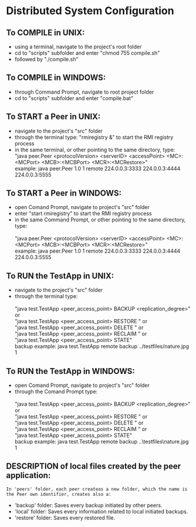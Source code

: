 # Distributed System Configuration #

## To COMPILE in UNIX: ##

 * using a terminal, navigate to the project's root folder
 * cd to "scripts" subfolder and enter "chmod 755 compile.sh"	
 * followed by "./compile.sh"

## To COMPILE in WINDOWS: ##

 * through Command Prompt, navigate to root project folder
 * cd to "scripts" subfolder and enter "compile.bat"	

## To START a Peer in UNIX: ##

 * navigate to the project's "src" folder
 * through the terminal type: "rmiregistry &" to start the RMI registry process
 * in the same terminal, or other pointing to the same directory, type:	
		<br/>"java peer.Peer \<protocolVersion> \<serverID> \<accessPoint> \<MC>:\<MCPort> \<MCB>:\<MCBPort> \<MCR>:\<MCRestore>"
	<br/>example: java peer.Peer 1.0 1 remote 224.0.0.3:3333 224.0.0.3:4444 224.0.0.3:5555

## To START a Peer in WINDOWS: ##

 * open Comand Prompt, navigate to project's "src" folder
 * enter "start rmiregistry" to start the RMI registry process
 * in the same Command Prompt, or other pointing to the same directory, type:	
		<br/>"java peer.Peer \<protocolVersion> \<serverID> \<accessPoint> \<MC>:\<MCPort> \<MCB>:\<MCBPort> \<MCR>:\<MCRestore>"
	<br/>example: java peer.Peer 1.0 1 remote 224.0.0.3:3333 224.0.0.3:4444 224.0.0.3:5555

## To RUN the TestApp in UNIX: ##

 * navigate to the project's "src" folder
 * through the terminal type:<br/>
		<br/>"java test.TestApp <peer_access_point> BACKUP <filepath> <replication_degree>" or
		<br/>"java test.TestApp <peer_access_point> RESTORE <filepath>" or
		<br/>"java test.TestApp <peer_access_point> DELETE <filepath>" or
		<br/>"java test.TestApp <peer_access_point> RECLAIM <space>" or
		<br/>"java test.TestApp <peer_access_point> STATE" 
	<br/>backup example: java test.TestApp remote backup ../testfiles/nature.jpg 1
    
## To RUN the TestApp in WINDOWS: ##

 * open Comand Prompt, navigate to project's "src" folder
 * through the Comand Prompt type:<br/>
		<br/>"java test.TestApp <peer_access_point> BACKUP <filepath> <replication_degree>" or
		<br/>"java test.TestApp <peer_access_point> RESTORE <filepath>" or
		<br/>"java test.TestApp <peer_access_point> DELETE <filepath>" or
		<br/>"java test.TestApp <peer_access_point> RECLAIM <space>" or
		<br/>"java test.TestApp <peer_access_point> STATE" 
	<br/>backup example: java test.TestApp remote backup ..\testfiles\nature.jpg 1

## DESCRIPTION of local files created by the peer application: ##

	In 'peers' folder, each peer createas a new folder, which the name is the Peer own identifier, creates also a:

 * 'backup' folder: Saves every backup initiated by other peers.
 * 'local' folder: Saves every information related to local initiated backups.
 * 'restore' folder: Saves every restored file.
